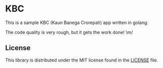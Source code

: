 # KBC #

This is a sample KBC (Kaun Banega Crorepati) app written in golang.

The code quality is very rough, but it gets the work done! \m/


## License ##

This library is distributed under the MIT license found in the [LICENSE](./LICENSE) file.